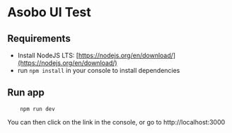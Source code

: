 # Asobo UI Test

## Requirements
- Install NodeJS LTS: [https://nodejs.org/en/download/](https://nodejs.org/en/download/)
- run `npm install` in your console to install dependencies

## Run app
```
    npm run dev
```
You can then click on the link in the console, or go to http://localhost:3000

